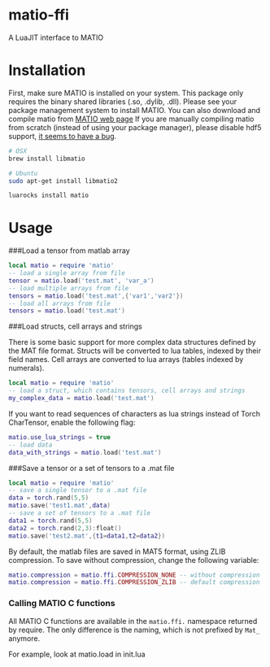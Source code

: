 matio-ffi
========

A LuaJIT interface to MATIO

# Installation #

First, make sure MATIO is installed on your system. This package only requires the binary shared libraries (.so, .dylib, .dll).
Please see your package management system to install MATIO. 
You can also download and compile matio from [MATIO web page](http://matio.sourceforge.net)
If you are manually compiling matio from scratch (instead of using your package manager), please disable hdf5 support, [it seems to have a bug](https://github.com/soumith/matio-ffi.torch/issues/7). 

```sh
# OSX
brew install libmatio

# Ubuntu
sudo apt-get install libmatio2
```


```sh
luarocks install matio
```

# Usage #
###Load a tensor from matlab array
```lua
local matio = require 'matio'
-- load a single array from file
tensor = matio.load('test.mat', 'var_a')
-- load multiple arrays from file
tensors = matio.load('test.mat',{'var1','var2'})
-- load all arrays from file
tensors = matio.load('test.mat')
```

###Load structs, cell arrays and strings

There is some basic support for more complex data structures defined by the MAT file format.
Structs will be converted to lua tables, indexed by their field names. Cell arrays are converted to lua arrays (tables indexed by numerals).

```lua
local matio = require 'matio'
-- load a struct, which contains tensors, cell arrays and strings
my_complex_data = matio.load('test.mat')
```

If you want to read sequences of characters as lua strings instead of Torch CharTensor, enable the following flag:

```lua
matio.use_lua_strings = true
-- load data
data_with_strings = matio.load('test.mat')
```

###Save a tensor or a set of tensors to a .mat file
```lua
local matio = require 'matio'
-- save a single tensor to a .mat file
data = torch.rand(5,5)
matio.save('test1.mat',data)
-- save a set of tensors to a .mat file
data1 = torch.rand(5,5)
data2 = torch.rand(2,3):float()
matio.save('test2.mat',{t1=data1,t2=data2})
```
By default, the matlab files are saved in MAT5 format, using ZLIB compression. To save without compression, change the following variable:
```lua
matio.compression = matio.ffi.COMPRESSION_NONE -- without compression
matio.compression = matio.ffi.COMPRESSION_ZLIB -- default compression
```

### Calling MATIO C functions

All MATIO C functions are available in the `matio.ffi.` namespace returned by require. The only difference is the naming, which is not prefixed
by `Mat_` anymore. 

For example, look at matio.load in init.lua
